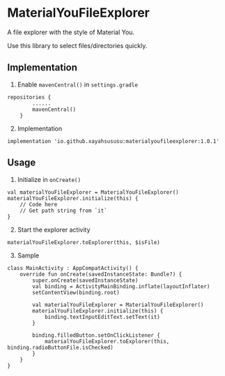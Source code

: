 # MaterialYouFileExplorer
A file explorer with the style of Material You.

Use this library to select files/directories quickly.

## Implementation
1. Enable `mavenCentral()` in `settings.gradle`
```
repositories {
        ......
        mavenCentral()
    }
```
2. Implementation
```
implementation 'io.github.xayahsususu:materialyoufileexplorer:1.0.1'
```

## Usage
1. Initialize in `onCreate()`
```
val materialYouFileExplorer = MaterialYouFileExplorer()
materialYouFileExplorer.initialize(this) {
    // Code here
    // Get path string from `it`
}
```
2. Start the explorer activity
```
materialYouFileExplorer.toExplorer(this, $isFile)
```
3. Sample
```
class MainActivity : AppCompatActivity() {
    override fun onCreate(savedInstanceState: Bundle?) {
        super.onCreate(savedInstanceState)
        val binding = ActivityMainBinding.inflate(layoutInflater)
        setContentView(binding.root)

        val materialYouFileExplorer = MaterialYouFileExplorer()
        materialYouFileExplorer.initialize(this) {
            binding.textInputEditText.setText(it)
        }

        binding.filledButton.setOnClickListener {
            materialYouFileExplorer.toExplorer(this, binding.radioButtonFile.isChecked)
        }
    }
}
```